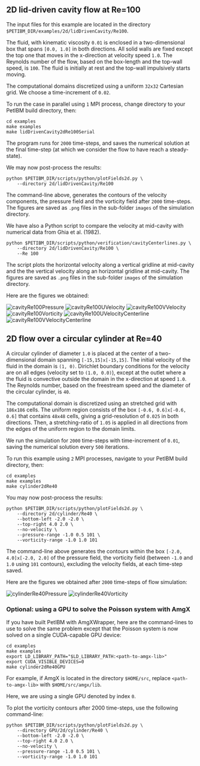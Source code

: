 ## 2D lid-driven cavity flow at Re=100

The input files for this example are located in the directory `$PETIBM_DIR/examples/2d/lidDrivenCavity/Re100`.

The fluid, with kinematic viscosity `0.01` is enclosed in a two-dimensional box that spans `[0.0, 1.0]` in both directions. All solid walls are fixed except the top one that moves in the x-direction at velocity speed `1.0`. The Reynolds number of the flow, based on the box-length and the top-wall speed, is `100`. The fluid is initially at rest and the top-wall impulsively starts moving.

The computational domains discretized using a uniform `32x32` Cartesian grid.  We choose a time-increment of `0.02`.

To run the case in parallel using `1` MPI process, change directory to your PetIBM build directory, then:

    cd examples
    make examples
    make lidDrivenCavity2dRe100Serial

The program runs for `2000` time-steps, and saves the numerical solution at the final time-step (at which we consider the flow to have reach a steady-state).

We may now post-process the results:

    python $PETIBM_DIR/scripts/python/plotFields2d.py \
        --directory 2d/lidDrivenCavity/Re100

The command-line above, generates the contours of the velocity components, the pressure field and the vorticity field after `2000` time-steps. The figures are saved as `.png` files in the sub-folder `images` of the simulation directory.

We have also a Python script to compare the velocity at mid-cavity with numerical data from Ghia et al. (1982).

    python $PETIBM_DIR/scripts/python/verification/cavityCenterlines.py \
        --directory 2d/lidDrivenCavity/Re100 \
        --Re 100

The script plots the horizontal velocity along a vertical gridline at mid-cavity and the the vertical velocity along an horizontal gridline at mid-cavity.
The figures are saved as `.png` files in the sub-folder `images` of the simulation directory.

Here are the figures we obtained:

![cavityRe100Pressure](./images/lidDrivenCavity2dRe100/pressure0002000.png)
![cavityRe100UVelocity](./images/lidDrivenCavity2dRe100/uVelocity0002000.png)
![cavityRe100VVelocity](./images/lidDrivenCavity2dRe100/vVelocity0002000.png)
![cavityRe100Vorticity](./images/lidDrivenCavity2dRe100/vorticity0002000.png)
![cavityRe100UVelocityCenterline](./images/lidDrivenCavity2dRe100/uVelocityCenterlineRe100_32x32.png)
![cavityRe100VVelocityCenterline](./images/lidDrivenCavity2dRe100/vVelocityCenterlineRe100_32x32.png)


## 2D flow over a circular cylinder at Re=40

A circular cylinder of diameter `1.0` is placed at the center of a two-dimensional domain spanning `[-15,15]x[-15,15]`. The initial velocity of the fluid in the domain is `(1, 0)`. Dirichlet boundary conditions for the velocity are on all edges (velocity set to `(1.0, 0.0)`), except at the outlet where a the fluid is convective outside the domain in the x-direction at speed `1.0`. The Reynolds number, based on the freestream speed and the diameter of the circular cylinder, is `40`.

The computational domain is discretized using an stretched grid with `186x186` cells. The uniform region consists of the box `[-0.6, 0.6]x[-0.6, 0.6]` that contains `48x48` cells, giving a grid-resolution of `0.025` in both directions. Then, a stretching-ratio of `1.05` is applied in all directions from the edges of the uniform region to the domain limits.

We run the simulation for `2000` time-steps with time-increment of `0.01`, saving the numerical solution every `500` iterations.

To run this example using `2` MPI processes, navigate to your PetIBM build directory, then:

    cd examples
    make examples
    make cylinder2dRe40

You may now post-process the results:

    python $PETIBM_DIR/scripts/python/plotFields2d.py \
        --directory 2d/cylinder/Re40 \
        --bottom-left -2.0 -2.0 \
        --top-right 4.0 2.0 \
        --no-velocity \
        --pressure-range -1.0 0.5 101 \
        --vorticity-range -1.0 1.0 101

The command-line above generates the contours within the box `[-2.0, 4.0]x[-2.0, 2.0]` of the pressure field, the vorticity field (between `-1.0` and `1.0` using `101` contours), excluding the velocity fields, at each time-step saved.

Here are the figures we obtained after `2000` time-steps of flow simulation:

![cylinderRe40Pressure](./images/cylinder2dRe40/pressure0002000.png)
![cylinderRe40Vorticity](./images/cylinder2dRe40/vorticity0002000.png)


### Optional: using a GPU to solve the Poisson system with AmgX

If you have built PetIBM with AmgXWrapper, here are the command-lines to use to solve the same problem except that the Poisson system is now solved on a single CUDA-capable GPU device:

    cd examples
    make examples
    export LD_LIBRARY_PATH="$LD_LIBRARY_PATH:<path-to-amgx-lib>"
    export CUDA_VISIBLE_DEVICES=0
    make cylinder2dRe40GPU

For example, if AmgX is located in the directory `$HOME/src`, replace `<path-to-amgx-lib>` with `$HOME/src/amgx/lib`.

Here, we are using a single GPU denoted by index `0`.

To plot the vorticity contours after 2000 time-steps, use the following command-line:

    python $PETIBM_DIR/scripts/python/plotFields2d.py \
        --directory GPU/2d/cylinder/Re40 \
        --bottom-left -2.0 -2.0 \
        --top-right 4.0 2.0 \
        --no-velocity \
        --pressure-range -1.0 0.5 101 \
        --vorticity-range -1.0 1.0 101

